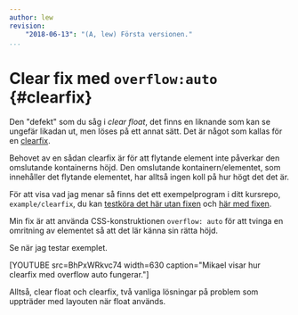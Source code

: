 ```yaml
---
author: lew
revision:
    "2018-06-13": "(A, lew) Första versionen."
...
```

Clear fix med `overflow:auto` {#clearfix}
=======================

Den "defekt" som du såg i *clear float*, det finns en liknande som kan se ungefär likadan ut, men löses på ett annat sätt. Det är något som kallas för en [clearfix](http://stackoverflow.com/questions/8554043/what-is-clearfix).

Behovet av en sådan clearfix är för att flytande element inte påverkar den omslutande kontainerns höjd. Den omslutande kontainern/elementet, som innehåller det flytande elementet, har alltså ingen koll på hur högt det det är.

För att visa vad jag menar så finns det ett exempelprogram i ditt kursrepo, `example/clearfix`, du kan [testköra det här utan fixen](/repo/htmlphp/example/clearfix/clear-no.html) och [här med fixen](/repo/htmlphp/example/clearfix/clear.html).

Min fix är att använda CSS-konstruktionen `overflow: auto` för att tvinga en omritning av elementet så att det lär känna sin rätta höjd.

Se när jag testar exemplet.

[YOUTUBE src=BhPxWRkvc74 width=630 caption="Mikael visar hur clearfix med overflow auto fungerar."]

Alltså, clear float och clearfix, två vanliga lösningar på problem som uppträder med layouten när float används.
